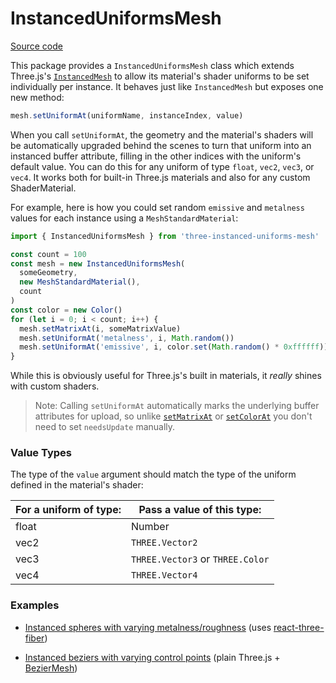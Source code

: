 # InstancedUniformsMesh

[Source code](./src/InstancedUniformsMesh.js)

This package provides a `InstancedUniformsMesh` class which extends Three.js's [`InstancedMesh`](https://threejs.org/docs/#api/en/objects/InstancedMesh) to allow its material's shader uniforms to be set individually per instance. It behaves just like `InstancedMesh` but exposes one new method:

```js
mesh.setUniformAt(uniformName, instanceIndex, value)
```

When you call `setUniformAt`, the geometry and the material's shaders will be automatically upgraded behind the scenes to turn that uniform into an instanced buffer attribute, filling in the other indices with the uniform's default value. You can do this for any uniform of type `float`, `vec2`, `vec3`, or `vec4`. It works both for built-in Three.js materials and also for any custom ShaderMaterial.

For example, here is how you could set random `emissive` and `metalness` values for each instance using a `MeshStandardMaterial`:

```js
import { InstancedUniformsMesh } from 'three-instanced-uniforms-mesh'

const count = 100
const mesh = new InstancedUniformsMesh(
  someGeometry,
  new MeshStandardMaterial(),
  count
)
const color = new Color()
for (let i = 0; i < count; i++) {
  mesh.setMatrixAt(i, someMatrixValue)
  mesh.setUniformAt('metalness', i, Math.random())
  mesh.setUniformAt('emissive', i, color.set(Math.random() * 0xffffff))
}
```

While this is obviously useful for Three.js's built in materials, it _really_ shines with custom shaders.

> Note: Calling `setUniformAt` automatically marks the underlying buffer attributes for upload, so unlike [`setMatrixAt`](https://threejs.org/docs/#api/en/objects/InstancedMesh.setMatrixAt) or [`setColorAt`](https://threejs.org/docs/#api/en/objects/InstancedMesh.setColorAt) you don't need to set `needsUpdate` manually.


### Value Types

The type of the `value` argument should match the type of the uniform defined in the material's shader:

| For a uniform of type: | Pass a value of this type:       |
| ---------------------- | -------------------------------- |
| float                  | Number                           |
| vec2                   | `THREE.Vector2`                  |
| vec3                   | `THREE.Vector3` or `THREE.Color` |
| vec4                   | `THREE.Vector4`                  |


### Examples

- [Instanced spheres with varying metalness/roughness](https://codesandbox.io/s/instanceduniformsmesh-r3f-lss90?file=/src/index.js) (uses [react-three-fiber](https://github.com/pmndrs/react-three-fiber))

- [Instanced beziers with varying control points](https://ibyou.csb.app/) (plain Three.js + [BezierMesh](https://github.com/protectwise/troika/tree/master/packages/troika-three-utils#beziermesh))
